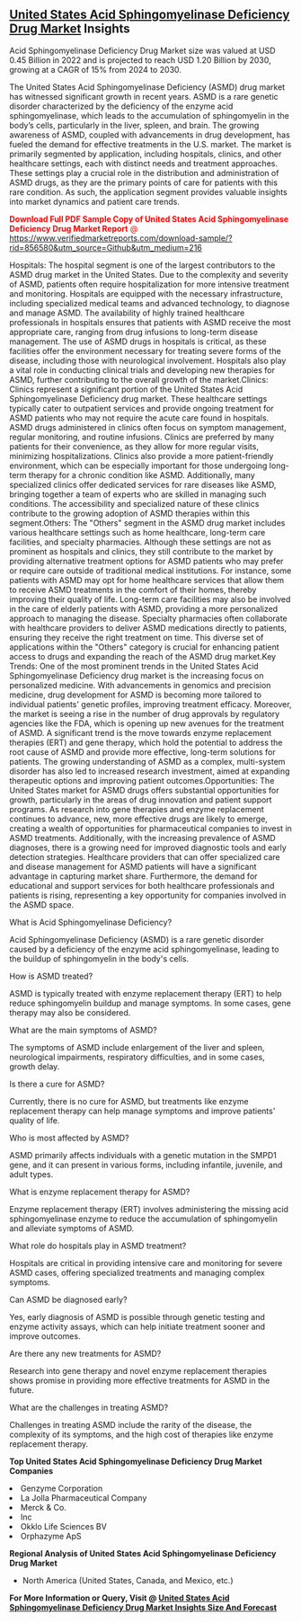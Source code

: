 <h2><a href="https://www.verifiedmarketreports.com/download-sample/?rid=856580&amp;utm_source=Github&amp;utm_medium=216" target="_blank">United States Acid Sphingomyelinase Deficiency Drug Market</a> Insights</h2><p>Acid Sphingomyelinase Deficiency Drug Market size was valued at USD 0.45 Billion in 2022 and is projected to reach USD 1.20 Billion by 2030, growing at a CAGR of 15% from 2024 to 2030.</p><p><p>The United States Acid Sphingomyelinase Deficiency (ASMD) drug market has witnessed significant growth in recent years. ASMD is a rare genetic disorder characterized by the deficiency of the enzyme acid sphingomyelinase, which leads to the accumulation of sphingomyelin in the body’s cells, particularly in the liver, spleen, and brain. The growing awareness of ASMD, coupled with advancements in drug development, has fueled the demand for effective treatments in the U.S. market. The market is primarily segmented by application, including hospitals, clinics, and other healthcare settings, each with distinct needs and treatment approaches. These settings play a crucial role in the distribution and administration of ASMD drugs, as they are the primary points of care for patients with this rare condition. As such, the application segment provides valuable insights into market dynamics and patient care trends. <p><span class=""><span style="color: #ff0000;"><strong>Download Full PDF Sample Copy of United States Acid Sphingomyelinase Deficiency Drug Market Report</strong> @ </span><a href="https://www.verifiedmarketreports.com/download-sample/?rid=856580&amp;utm_source=Github&amp;utm_medium=216" target="_blank">https://www.verifiedmarketreports.com/download-sample/?rid=856580&amp;utm_source=Github&amp;utm_medium=216</a></span></p>Hospitals: The hospital segment is one of the largest contributors to the ASMD drug market in the United States. Due to the complexity and severity of ASMD, patients often require hospitalization for more intensive treatment and monitoring. Hospitals are equipped with the necessary infrastructure, including specialized medical teams and advanced technology, to diagnose and manage ASMD. The availability of highly trained healthcare professionals in hospitals ensures that patients with ASMD receive the most appropriate care, ranging from drug infusions to long-term disease management. The use of ASMD drugs in hospitals is critical, as these facilities offer the environment necessary for treating severe forms of the disease, including those with neurological involvement. Hospitals also play a vital role in conducting clinical trials and developing new therapies for ASMD, further contributing to the overall growth of the market.Clinics: Clinics represent a significant portion of the United States Acid Sphingomyelinase Deficiency drug market. These healthcare settings typically cater to outpatient services and provide ongoing treatment for ASMD patients who may not require the acute care found in hospitals. ASMD drugs administered in clinics often focus on symptom management, regular monitoring, and routine infusions. Clinics are preferred by many patients for their convenience, as they allow for more regular visits, minimizing hospitalizations. Clinics also provide a more patient-friendly environment, which can be especially important for those undergoing long-term therapy for a chronic condition like ASMD. Additionally, many specialized clinics offer dedicated services for rare diseases like ASMD, bringing together a team of experts who are skilled in managing such conditions. The accessibility and specialized nature of these clinics contribute to the growing adoption of ASMD therapies within this segment.Others: The "Others" segment in the ASMD drug market includes various healthcare settings such as home healthcare, long-term care facilities, and specialty pharmacies. Although these settings are not as prominent as hospitals and clinics, they still contribute to the market by providing alternative treatment options for ASMD patients who may prefer or require care outside of traditional medical institutions. For instance, some patients with ASMD may opt for home healthcare services that allow them to receive ASMD treatments in the comfort of their homes, thereby improving their quality of life. Long-term care facilities may also be involved in the care of elderly patients with ASMD, providing a more personalized approach to managing the disease. Specialty pharmacies often collaborate with healthcare providers to deliver ASMD medications directly to patients, ensuring they receive the right treatment on time. This diverse set of applications within the "Others" category is crucial for enhancing patient access to drugs and expanding the reach of the ASMD drug market.Key Trends: One of the most prominent trends in the United States Acid Sphingomyelinase Deficiency drug market is the increasing focus on personalized medicine. With advancements in genomics and precision medicine, drug development for ASMD is becoming more tailored to individual patients' genetic profiles, improving treatment efficacy. Moreover, the market is seeing a rise in the number of drug approvals by regulatory agencies like the FDA, which is opening up new avenues for the treatment of ASMD. A significant trend is the move towards enzyme replacement therapies (ERT) and gene therapy, which hold the potential to address the root cause of ASMD and provide more effective, long-term solutions for patients. The growing understanding of ASMD as a complex, multi-system disorder has also led to increased research investment, aimed at expanding therapeutic options and improving patient outcomes.Opportunities: The United States market for ASMD drugs offers substantial opportunities for growth, particularly in the areas of drug innovation and patient support programs. As research into gene therapies and enzyme replacement continues to advance, new, more effective drugs are likely to emerge, creating a wealth of opportunities for pharmaceutical companies to invest in ASMD treatments. Additionally, with the increasing prevalence of ASMD diagnoses, there is a growing need for improved diagnostic tools and early detection strategies. Healthcare providers that can offer specialized care and disease management for ASMD patients will have a significant advantage in capturing market share. Furthermore, the demand for educational and support services for both healthcare professionals and patients is rising, representing a key opportunity for companies involved in the ASMD space.<p>What is Acid Sphingomyelinase Deficiency?</p><p>Acid Sphingomyelinase Deficiency (ASMD) is a rare genetic disorder caused by a deficiency of the enzyme acid sphingomyelinase, leading to the buildup of sphingomyelin in the body's cells.</p><p>How is ASMD treated?</p><p>ASMD is typically treated with enzyme replacement therapy (ERT) to help reduce sphingomyelin buildup and manage symptoms. In some cases, gene therapy may also be considered.</p><p>What are the main symptoms of ASMD?</p><p>The symptoms of ASMD include enlargement of the liver and spleen, neurological impairments, respiratory difficulties, and in some cases, growth delay.</p><p>Is there a cure for ASMD?</p><p>Currently, there is no cure for ASMD, but treatments like enzyme replacement therapy can help manage symptoms and improve patients' quality of life.</p><p>Who is most affected by ASMD?</p><p>ASMD primarily affects individuals with a genetic mutation in the SMPD1 gene, and it can present in various forms, including infantile, juvenile, and adult types.</p><p>What is enzyme replacement therapy for ASMD?</p><p>Enzyme replacement therapy (ERT) involves administering the missing acid sphingomyelinase enzyme to reduce the accumulation of sphingomyelin and alleviate symptoms of ASMD.</p><p>What role do hospitals play in ASMD treatment?</p><p>Hospitals are critical in providing intensive care and monitoring for severe ASMD cases, offering specialized treatments and managing complex symptoms.</p><p>Can ASMD be diagnosed early?</p><p>Yes, early diagnosis of ASMD is possible through genetic testing and enzyme activity assays, which can help initiate treatment sooner and improve outcomes.</p><p>Are there any new treatments for ASMD?</p><p>Research into gene therapy and novel enzyme replacement therapies shows promise in providing more effective treatments for ASMD in the future.</p><p>What are the challenges in treating ASMD?</p><p>Challenges in treating ASMD include the rarity of the disease, the complexity of its symptoms, and the high cost of therapies like enzyme replacement therapy.</p></p><p><strong>Top United States Acid Sphingomyelinase Deficiency Drug Market Companies</strong></p><div data-test-id=""><p><li>Genzyme Corporation</li><li> La Jolla Pharmaceutical Company</li><li> Merck & Co.</li><li> Inc</li><li> Okklo Life Sciences BV</li><li> Orphazyme ApS</li></p><div><strong>Regional Analysis of&nbsp;United States Acid Sphingomyelinase Deficiency Drug Market</strong></div><ul><li dir="ltr"><p dir="ltr">North America&nbsp;(United States, Canada, and Mexico, etc.)</p></li></ul><p><strong>For More Information or Query, Visit @&nbsp;</strong><strong><a href="https://www.verifiedmarketreports.com/product/acid-sphingomyelinase-deficiency-drug-market/?utm_source=Github&amp;utm_medium=216" target="_blank">United States Acid Sphingomyelinase Deficiency Drug Market Insights Size And Forecast</a></strong></p></div>

